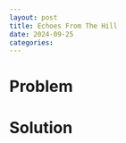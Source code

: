```yaml
---
layout: post
title: Echoes From The Hill 
date: 2024-09-25
categories: 
---
```


# Problem



# Solution
